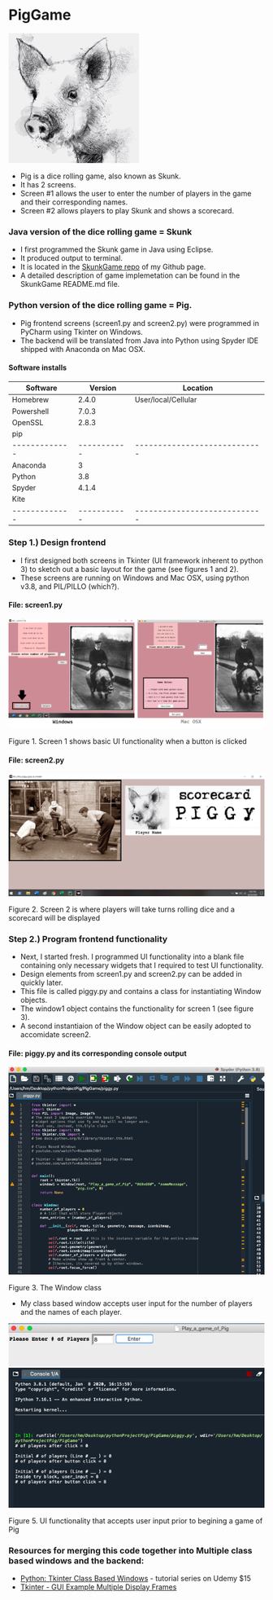 
# PigGame
![Pig face](https://raw.githubusercontent.com/heathermortensen/PigGame/master/pigFace.png)

* Pig is a dice rolling game, also known as Skunk.
* It has 2 screens.
* Screen #1 allows the user to enter the number of players in the game and their corresponding names.
* Screen #2 allows players to play Skunk and shows a scorecard.

### Java version of the dice rolling game = Skunk 
* I first programmed the Skunk game in Java using Eclipse. 
* It produced output to terminal.
* It is located in the [SkunkGame repo](https://github.com/heathermortensen/SkunkGame) of my Github page.
* A detailed description of game implemetation can be found in the SkunkGame README.md file.

### Python version of the dice rolling game = Pig.
* Pig frontend screens (screen1.py and screen2.py) were programmed in PyCharm using Tkinter on Windows.
* The backend will be translated from Java into Python using Spyder IDE shipped with Anaconda on Mac OSX.

#### Software installs

| Software     | Version   | Location
| ------------- | ---------- | ---------------------------- |
| Homebrew  | 2.4.0       | User/local/Cellular          | 
| Powershell  | 7.0.3       |                                         |
| OpenSSL    | 2.8.3       |                                         |
| pip              |                 |                                        |
| ------------- | ----------- | ----------------------------| 
| Anaconda   | 3              |                                        |
| Python        | 3.8           |                                        |
| Spyder        | 4.1.4        |                                        |
| Kite             |                 |                                        |
| ------------- | ----------- | ----------------------------|

### Step 1.) Design frontend

* I first designed both screens in Tkinter (UI framework inherent to python 3) to sketch out a basic layout for the game (see figures 1 and 2).
* These screens are running on Windows and Mac OSX, using python v3.8, and PIL/PILLO (which?).

#### File: screen1.py

![Screen #1 on Windows & Mac](https://raw.githubusercontent.com/heathermortensen/PigGame/master/screen1BothOS.png)

Figure 1. Screen 1 shows basic UI functionality when a button is clicked 


#### File: screen2.py

![Screen #2](https://raw.githubusercontent.com/heathermortensen/PigGame/master/screen2.png)

Figure 2. Screen 2 is where players will take turns rolling dice and a scorecard will be displayed

### Step 2.) Program frontend functionality

* Next, I started fresh. I programmed UI functionality into a blank file containing only necessary widgets that I required to test UI functionality.
* Design elements from screen1.py and screen2.py can be added in quickly later.
* This file is called piggy.py and contains a class for instantiating Window objects. 
* The window1 object contains the functionality for screen 1 (see figure 3).
* A second instantiaion of the Window object can be easily adopted to accomidate screen2.

#### File: piggy.py and its corresponding console output

![Window class](https://raw.githubusercontent.com/heathermortensen/PigGame/master/codeScreenshot1.png)

Figure 3. The Window class

* My class based window accepts user input for the number of players and the names of each player. 

![Screen Accepting user input](https://raw.githubusercontent.com/heathermortensen/PigGame/master/piggyUI_userInput.png)
![console output](https://raw.githubusercontent.com/heathermortensen/PigGame/master/consoleOutput.png)

Figure 5. UI functionality that accepts user input prior to begining a game of Pig

### Resources for merging this code together into Multiple class based windows and the backend:
* [Python: Tkinter Class Based Windows](youtube.com/watch?v=RkaekNkIKNY) - tutorial series on Udemy $15
* [Tkinter - GUI Example Multiple Display Frames](youtube.com/watch?v=KdoOm3xo8X0)


